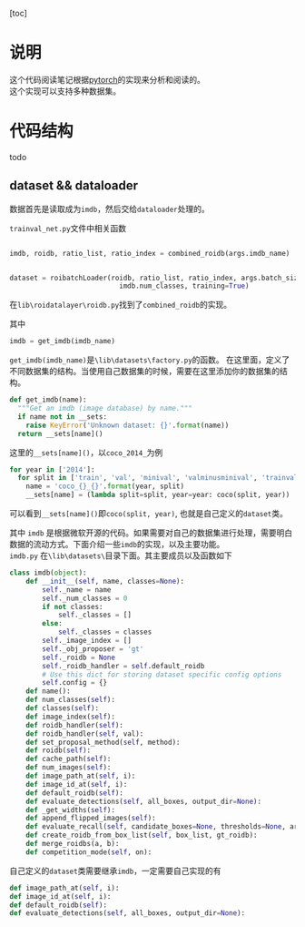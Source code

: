 [toc]
# 说明
这个代码阅读笔记根据[pytorch](https://github.com/jwyang/faster-rcnn.pytorch)的实现来分析和阅读的。  
这个实现可以支持多种数据集。
# 代码结构
todo

## dataset && dataloader
数据首先是读取成为`imdb`，然后交给`dataloader`处理的。  

`trainval_net.py`文件中相关函数
```python

imdb, roidb, ratio_list, ratio_index = combined_roidb(args.imdb_name)


dataset = roibatchLoader(roidb, ratio_list, ratio_index, args.batch_size, \
                           imdb.num_classes, training=True)
```
在`lib\roidatalayer\roidb.py`找到了`combined_roidb`的实现。

其中
```python 
imdb = get_imdb(imdb_name)
```
`get_imdb(imdb_name)`是`\lib\datasets\factory.py`的函数。
在这里面，定义了不同数据集的结构。当使用自己数据集的时候，需要在这里添加你的数据集的结构。


```python
def get_imdb(name):
  """Get an imdb (image database) by name."""
  if name not in __sets:
    raise KeyError('Unknown dataset: {}'.format(name))
  return __sets[name]()
```
这里的`__sets[name]()`，以`coco_2014_`为例


```python
for year in ['2014']:
  for split in ['train', 'val', 'minival', 'valminusminival', 'trainval']:
    name = 'coco_{}_{}'.format(year, split)
    __sets[name] = (lambda split=split, year=year: coco(split, year))

```
可以看到`__sets[name]()`即`coco(split, year)`, 也就是自己定义的`dataset`类。

其中 `imdb` 是根据微软开源的代码。如果需要对自己的数据集进行处理，需要明白数据的流动方式。下面介绍一些`imdb`的实现，以及主要功能。  
`imdb.py` 在`\lib\datasets\`目录下面。其主要成员以及函数如下

```python
class imdb(object):
    def __init__(self, name, classes=None):
        self._name = name
        self._num_classes = 0
        if not classes:
            self._classes = []
        else:
            self._classes = classes
        self._image_index = []
        self._obj_proposer = 'gt'
        self._roidb = None
        self._roidb_handler = self.default_roidb
        # Use this dict for storing dataset specific config options
        self.config = {}
    def name():
    def num_classes(self):
    def classes(self):
    def image_index(self):
    def roidb_handler(self):
    def roidb_handler(self, val):
    def set_proposal_method(self, method):
    def roidb(self):
    def cache_path(self):
    def num_images(self):
    def image_path_at(self, i):
    def image_id_at(self, i):
    def default_roidb(self):
    def evaluate_detections(self, all_boxes, output_dir=None):
    def _get_widths(self):
    def append_flipped_images(self):
    def evaluate_recall(self, candidate_boxes=None, thresholds=None, area='all', limit=None):
    def create_roidb_from_box_list(self, box_list, gt_roidb):
    def merge_roidbs(a, b):
    def competition_mode(self, on):
```
自己定义的`dataset`类需要继承`imdb`，一定需要自己实现的有

```python
def image_path_at(self, i):
def image_id_at(self, i):
def default_roidb(self):
def evaluate_detections(self, all_boxes, output_dir=None):
```
